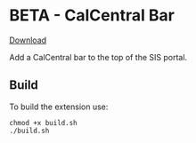 # BETA - CalCentral Bar

[Download](https://chrome.google.com/webstore/detail/beta-calcentral-bar/gjgojkiebegidbijnplnjagnoilmilmc)

Add a CalCentral bar to the top of the SIS portal.

## Build

To build the extension use:

```
chmod +x build.sh
./build.sh
```
